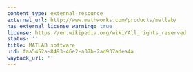 ```yaml
---
content_type: external-resource
external_url: http://www.mathworks.com/products/matlab/
has_external_license_warning: true
license: https://en.wikipedia.org/wiki/All_rights_reserved
status: ''
title: MATLAB software
uid: faa5452a-8493-46e2-a07b-2ad937adea4a
wayback_url: ''
---
```

